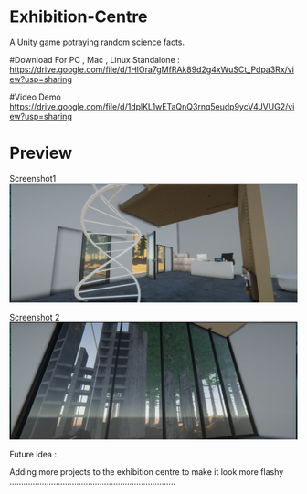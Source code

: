 # Exhibition-Centre
A Unity game potraying random science facts. 

#Download
For PC , Mac , Linux Standalone : https://drive.google.com/file/d/1HlOra7gMfRAk89d2g4xWuSCt_Pdpa3Rx/view?usp=sharing

#Video Demo
https://drive.google.com/file/d/1dplKL1wETaQnQ3rnq5eudp9ycV4JVUG2/view?usp=sharing


# Preview 
Screenshot1
<img src ="https://github.com/Akshit17/Exhibition-Centre/blob/master/Screenshots/Desktop%20Screenshot%202021.03.19%20-%2018.01.04.96%20(3).png" />

Screenshot 2
<img src ="https://github.com/Akshit17/Exhibition-Centre/blob/master/Screenshots/Desktop%20Screenshot%202021.03.19%20-%2018.02.10.16%20(2).png" />




Future idea :

Adding more projects to the exhibition centre to make it look more flashy
........................................................................
